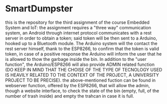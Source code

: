 # SmartDumpster
this is the repository for the third assignment of the course Embedded System and IoT:
the assignment requires a "three way" communication system, an Android through internet protocol communicates with a rest server in order to obtain a token; said token will be then sent to a Arduino, hooked up to a Bluetooth module. The Arduino system will the contact the rest server himself, thank to the ESP8266, to confirm that the token is valid token, in case of a positive response the Arduino will inform the user that he is allowed to thow the garbage inside the bin. In addition to the "user function", the Arduino/ESP8266 will also provide ADMIN related function (DO KEEP IN MIND THAT THE CHOISE OF THE TYPE OF TECNOLOGY USED IS HEAVILY RELATED TO THE CONTEXT OF THE PROJECT, A UNIVERSITY PROJECT TO BE PRECISE). the above-mentioned fuction can be found in webserver function, offered by the ESP8266, that will allow the admin, though a website interface, to check the state of the bin (empty, full, of the number of trash inside) and empty the trahcan in case it is full.  
